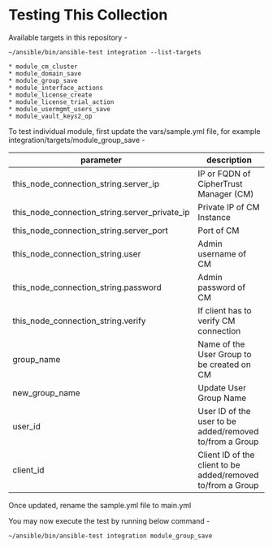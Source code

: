 # Testing This Collection
Available targets in this repository -

```
~/ansible/bin/ansible-test integration --list-targets

* module_cm_cluster
* module_domain_save
* module_group_save
* module_interface_actions
* module_license_create
* module_license_trial_action
* module_usermgmt_users_save
* module_vault_keys2_op
```

To test individual module, first update the vars/sample.yml file, for example integration/targets/module_group_save -

| parameter | description |
| --- | --- |
| this_node_connection_string.server_ip | IP or FQDN of CipherTrust Manager (CM) |
| this_node_connection_string.server_private_ip | Private IP of CM Instance |
| this_node_connection_string.server_port | Port of CM |
| this_node_connection_string.user | Admin username of CM |
| this_node_connection_string.password | Admin password of CM |
| this_node_connection_string.verify | If client has to verify CM connection |
| group_name | Name of the User Group to be created on CM |
| new_group_name | Update User Group Name |
| user_id | User ID of the user to be added/removed to/from a Group |
| client_id | Client ID of the client to be added/removed to/from a Group |

Once updated, rename the sample.yml file to main.yml

You may now execute the test by running below command -

```
~/ansible/bin/ansible-test integration module_group_save
```